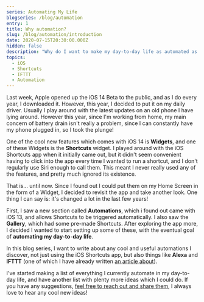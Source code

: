 ```yaml
---
series: Automating My Life
blogseries: /blog/automation
entry: 1
title: Why automation?
slug: /blog/automation/introduction
date: 2020-07-15T20:30:00.000Z
hidden: false
description: "Why do I want to make my day-to-day life as automated as possible?"
topics:
  - iOS
  - Shortcuts
  - IFTTT
  - Automation
---
```


Last week, Apple opened up the iOS 14 Beta to the public, and as I do every year, I downloaded it. However, this year, I decided to put it on my daily driver. Usually I play around with the latest updates on an old phone I have lying around. However this year, since I'm working from home, my main concern of battery drain isn't really a problem, since I can constantly have my phone plugged in, so I took the plunge!

One of the cool new features which comes with iOS 14 is <span class="is-red">**Widgets**</span>, and one of these Widgets is the <span class="is-red">**Shortcuts**</span> widget. I played around with the iOS Shortcuts app when it initially came out, but it didn't seem convenient having to click into the app every time I wanted to run a shortcut, and I don't regularly use Siri enough to call them. This meant I never really used any of the features, and pretty much ignored its existence.

That is... until now. Since I found out I could put them on my Home Screen in the form of a Widget, I decided to revisit the app and take another look. One thing I can say is: it's changed a lot in the last few years!

First, I saw a new section called <span class="is-red">**Automations**</span>, which i found out came with iOS 13, and allows Shortcuts to be triggered automatically. I also saw the <span class="is-red">**Gallery**</span>, which had some pre-made Shortcuts. After exploring the app more, I decided I wanted to start setting up some of these, with the eventual goal of <span class="is-red">**automating my day-to-day life**</span>.

In this blog series, I want to write about any cool and useful automations I discover, not just using the iOS Shortcuts app, but also things like <span class="is-red">**Alexa**</span> and <span class="is-red">**IFTTT**</span> (one of which I have already written [an article about](https://jackmorrison.xyz/articles/gatsby-notifications)).

I've started making a list of everything I currently automate in my day-to-day life, and have another list with plenty more ideas which I could do. If you have any suggestions, [feel free to reach out and share them](https://twitter.com/jsm_ic), I always love to hear any cool new ideas!
